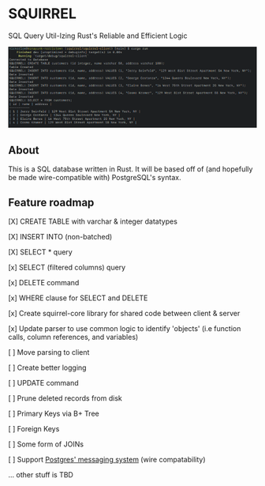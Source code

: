 # SQUIRREL
SQL Query Util-Izing Rust's Reliable and Efficient Logic

![Demo showing data insertation into SQUIRREL](https://github.com/nickorlow/squirrel/blob/main/.meta/images/demo_data_insert.png?raw=true)

## About
This is a SQL database written in Rust. It will be based off of (and hopefully be made wire-compatible with) PostgreSQL's syntax.

## Feature roadmap

[X] CREATE TABLE with varchar & integer datatypes

[X] INSERT INTO (non-batched)

[X] SELECT * query 

[x] SELECT (filtered columns) query 

[x] DELETE command

[x] WHERE clause for SELECT and DELETE

[x] Create squirrel-core library for shared code between client & server

[x] Update parser to use common logic to identify 'objects' (i.e function calls, column references, and variables) 

[ ] Move parsing to client

[ ] Create better logging

[ ] UPDATE command

[ ] Prune deleted records from disk

[ ] Primary Keys via B+ Tree

[ ] Foreign Keys

[ ] Some form of JOINs

[ ] Support [Postgres' messaging system](https://www.postgresql.org/docs/current/protocol-flow.html#id-1.10.6.7.3) (wire compatability)
 
... other stuff is TBD
